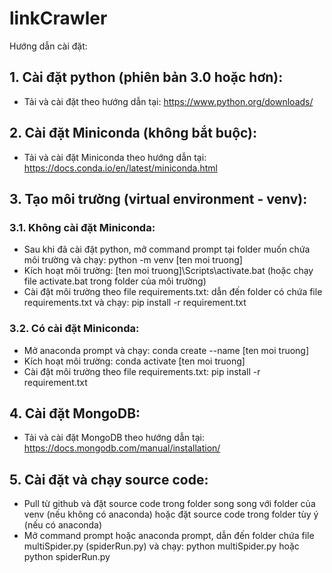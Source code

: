 # linkCrawler
Hướng dẫn cài đặt:

## 1. Cài đặt python (phiên bản 3.0 hoặc hơn):
 - Tải và cài đặt theo hướng dẫn tại: https://www.python.org/downloads/

## 2. Cài đặt Miniconda (không bắt buộc):
 - Tải và cài đặt Miniconda theo hướng dẫn tại: https://docs.conda.io/en/latest/miniconda.html

## 3. Tạo môi trường (virtual environment - venv):
###  3.1. Không cài đặt Miniconda:
  - Sau khi đã cài đặt python, mở command prompt tại folder muốn chứa môi trường và chạy:
	python -m venv [ten moi truong]
  - Kích hoạt môi trường:
	[ten moi truong]\Scripts\activate.bat (hoặc chạy file activate.bat trong folder của môi trường)
  - Cài đặt môi trường theo file requirements.txt: dẫn đến folder có chứa file requirements.txt và chạy:
	pip install -r requirement.txt

###  3.2. Có cài đặt Miniconda:
  - Mở anaconda prompt và chạy:
	conda create --name [ten moi truong]
  - Kích hoạt môi trường:
	conda activate [ten moi truong]
  - Cài đặt môi trường theo file requirements.txt:
	pip install -r requirement.txt

## 4. Cài đặt MongoDB:
 - Tải và cài đặt MongoDB theo hướng dẫn tại: https://docs.mongodb.com/manual/installation/

## 5. Cài đặt và chạy source code:
 - Pull từ github và đặt source code trong folder song song với folder của venv (nếu không có anaconda) hoặc đặt source code trong folder tùy ý (nếu có anaconda)
 - Mở command prompt hoặc anaconda prompt, dẫn đến folder chứa file multiSpider.py (spiderRun.py) và chạy:
	python multiSpider.py
  hoặc python spiderRun.py
